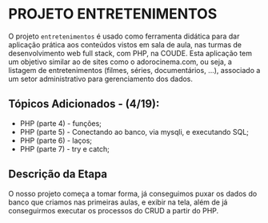 # PROJETO ENTRETENIMENTOS
O projeto `entretenimentos` é usado como ferramenta didática para dar aplicação prática aos conteúdos vistos em sala de aula, nas turmas de desenvolvimento web full stack, com PHP, na COUDE. Esta aplicação tem um objetivo similar ao de sites como o adorocinema.com, ou seja, a listagem de entretenimentos (filmes, séries, documentários, ...), associado a um setor administrativo para gerenciamento dos dados.

## Tópicos Adicionados - (4/19):
* PHP (parte 4) - funções;
* PHP (parte 5) - Conectando ao banco, via mysqli, e executando SQL;
* PHP (parte 6) - laços;
* PHP (parte 7) - try e catch;

## Descrição da Etapa
O nosso projeto começa a tomar forma, já conseguimos puxar os dados do banco que criamos nas primeiras aulas, e exibir na tela, além de já conseguirmos executar os processos do CRUD a partir do PHP.